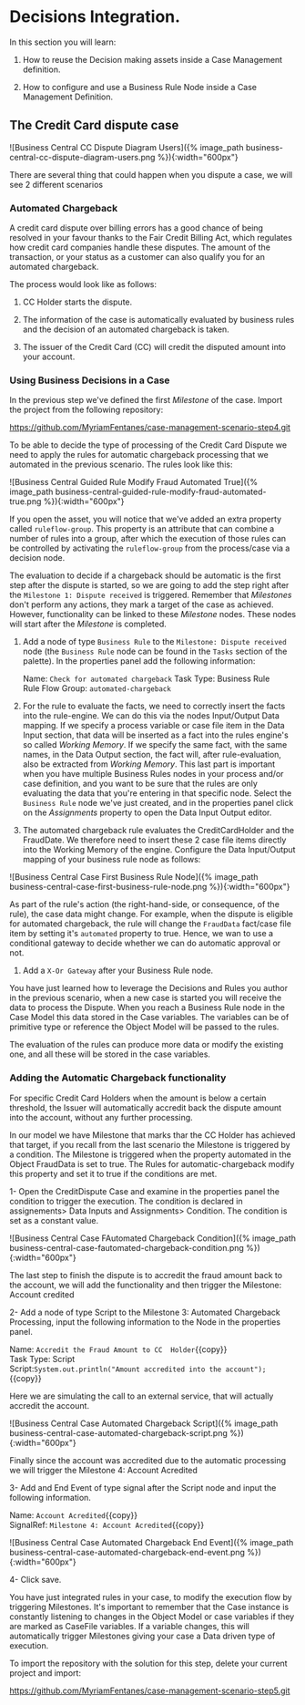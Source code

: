 
# Decisions Integration.


In this section you will learn:

1. How to reuse the Decision making assets inside a Case Management definition.

2. How to configure and use a Business Rule Node inside a Case Management Definition.


## The Credit Card dispute case

![Business Central CC Dispute Diagram Users]({% image_path business-central-cc-dispute-diagram-users.png %}){:width="600px"}

There are several thing that could happen when you dispute a case, we will see 2 different scenarios

### Automated Chargeback

A credit card dispute over billing errors has a good chance of being resolved in your favour thanks to the Fair Credit Billing Act, which regulates how credit card companies handle these disputes.  The amount of the transaction, or your status as a customer can also qualify you for an automated chargeback.

The process would look like as follows:

1. CC Holder starts the dispute.

2. The information of the case is automatically evaluated by business rules and the decision of an automated chargeback is taken.

3. The issuer of the Credit Card (CC) will credit the disputed amount into your account.


### Using Business Decisions in a Case

In the previous step we've defined the first  _Milestone_ of the case. Import the project from the following repository:

https://github.com/MyriamFentanes/case-management-scenario-step4.git

To be able to decide the type of processing of the Credit Card Dispute we need to apply the rules for automatic chargeback processing that we automated in the previous scenario. The rules look like this:

![Business Central Guided Rule Modify Fraud Automated True]({% image_path business-central-guided-rule-modify-fraud-automated-true.png %}){:width="600px"}

If you open the asset, you will notice that we've added an extra property called `ruleflow-group`. This property is an attribute that can combine a number of rules into a group, after which the execution of those rules can be controlled by activating the `ruleflow-group` from the process/case via a decision node.

The evaluation to decide if a chargeback should be automatic is the first step after the dispute is started, so we are going to add the step right after the `Milestone 1: Dispute received` is triggered. Remember that _Milestones_ don't perform any actions, they mark a target of the case as achieved. However, functionality can be linked to these _Milestone_ nodes. These nodes will start after the _Milestone_ is completed.

1. Add a node of type `Business Rule` to the `Milestone: Dispute received` node (the `Business Rule` node can be found in the `Tasks` section of the palette). In the properties panel add the following information:

    Name:  `Check for automated chargeback`
    Task Type: Business Rule  
    Rule Flow Group: `automated-chargeback`

2. For the rule to evaluate the facts, we need to correctly insert the facts into the rule-engine. We can do this via the nodes Input/Output Data mapping. If we specify a process variable or case file item in the Data Input section, that data will be inserted as a fact into the rules engine's so called _Working Memory_. If we specify the same fact, with the same names, in the Data Output section, the fact will, after rule-evaluation, also be extracted from _Working Memory_. This last part is important when you have multiple Business Rules nodes in your process and/or case definition, and you want to be sure that the rules are only evaluating the data that you're entering in that specific node. Select the `Business Rule` node we've just created, and in the properties panel click on the _Assignments_ property to open the Data Input Output editor.

3. The automated chargeback rule evaluates the CreditCardHolder and the FraudDate. We therefore need to insert these 2 case file items directly into the Working Memory of the engine. Configure the Data Input/Output mapping of your business rule node as follows:

![Business Central Case First Business Rule Node]({% image_path business-central-case-first-business-rule-node.png %}){:width="600px"}

As part of the rule's action (the right-hand-side, or consequence, of the rule), the case data might change. For example, when the dispute is eligible for automated chargeback, the rule will change the `FraudData` fact/case file item by setting it's `automated` property to true. Hence, we wan to use a conditional gateway to decide whether we can do automatic approval or not.


1. Add a `X-Or Gateway` after your Business Rule node.


You have just learned how to leverage the Decisions and Rules you author in the previous scenario, when a new case is started you will receive the data to process the Dispute. When you reach a Business Rule node in the Case Model this data stored in the Case variables. The variables can be of primitive type or reference the Object Model will be passed to the rules.

The evaluation of the rules can produce more data or modify the existing one, and all these will be stored in the case variables.


### Adding the Automatic Chargeback functionality

For specific Credit Card Holders when the amount is below a certain threshold, the Issuer will automatically accredit back the dispute amount into the account, without any further processing.

In our model we have Milestone that marks thar the CC Holder has achieved that target, if you recall from the last scenario the Milestone is triggered by a condition. The Milestone is triggered when the property automated in the Object FraudData is set to true.
The Rules for automatic-chargeback modify this property and set it to true if the conditions are met.

1- Open the CreditDispute Case and examine in the properties panel the condition to trigger the execution. The condition is declared in assignements> Data Inputs and Assignments> Condition. The condition is set as a constant value.

![Business Central Case FAutomated Chargeback Condition]({% image_path business-central-case-fautomated-chargeback-condition.png %}){:width="600px"}

The last step to finish the dispute is to accredit the fraud amount back to the account, we will add the functionality and then trigger the Milestone: Account credited

2- Add a node of type Script to the Milestone 3: Automated Chargeback Processing, input the following information to the Node in the properties panel.


Name:  `Accredit the Fraud Amount to CC  Holder`{{copy}}  
Task Type: Script  
Script:`System.out.println("Amount accredited into the account");`{{copy}}  

Here we are simulating the call to an external service, that will actually accredit the account.

![Business Central Case Automated Chargeback Script]({% image_path business-central-case-automated-chargeback-script.png %}){:width="600px"}

Finally since the account was accredited due to the automatic processing we will trigger the Milestone 4: Account Acredited

3- Add and End Event of type signal after the Script node and input the following information.

Name:  `Account Acredited`{{copy}}  
SignalRef: `Milestone 4: Account Acredited`{{copy}}  

![Business Central Case Automated Chargeback End Event]({% image_path business-central-case-automated-chargeback-end-event.png %}){:width="600px"}

4- Click save.

You have just integrated rules in your case, to modify the execution flow by triggering Milestones.
It's important to remember that the Case instance is constantly listening to changes in the Object Model or case variables if they are marked as CaseFile variables. If a variable changes, this will automatically trigger Milestones giving your case a Data driven type of execution.


To import the repository with the solution for this step, delete your current project and import:

https://github.com/MyriamFentanes/case-management-scenario-step5.git
